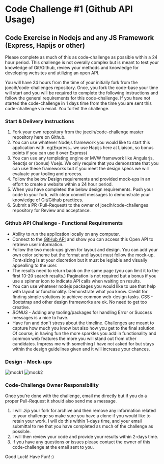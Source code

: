 # Code Challenge #1 (Github API Usage)

## Code Exercise in Nodejs and any JS Framework (Express, Hapijs or other) ##
Please complete as much of this as code-challenge as possible within a 24 hour period. This challenge is not overally complex but is meant to test your knowledge of Git/Github, review your methods and knowledge for developing websites and utilizing an open API.

You will have 24 hours from the time of your initially fork from the joecih/code-challenges repository. Once, you fork the code-base your time will start and you will be required to complete the following instructions and follow the general requirements for this code-challenge. If you have not started the code-challenge in 1 days time from the time you are sent this code-challenge via email. You forfeit the challenge.


### Start & Delivery Instructions ###
1. Fork your own repository from the joecih/code-challenge master repository here on Github.
2. You can use whatever Nodejs framework you would like to start this application with. eg(Express.. we use Hapijs here at Liaison, so bonus points if you can use it over Express)
3. You can use any templating engine or MVW framework like Angularjs, Reactjs or (bonus) Vuejs. We only require that you demonstrate that you can use these frameworks but if you meet the design specs we will evaluate your tooling and process.
4. Follow the below Design requirements and provided mock-ups in an effort to create a website within a 24 hour period.
5. When you have completed the below design requirements. Push your code to your fork, with clear commit messages to demonstrate your knowledge of Git/Github practices. 
6. Submit a PR (Pull-Request) to the owner of joecih/code-challenges repository for Review and acceptance.


### Github API Challenge - Functional Requirements ####
 - Ability to run the application locally on any computer.
 - Connect to the [GitHub API](https://developer.github.com/v3/users/) and show you can access this Open API to retrieve user information.
 - Follow the two mock-ups given for layout and design. You can add your own color scheme but the format and layout must follow the mock-up. Font-sizing is at your discretion but it must be legiable and visually appealling to the user.
 - The results need to return back on the same page (you can limit it to the first 10-20 search results.) Pagination is not required but a bonus if you use a spinner icon to indicate API calls when waiting on results.
 - You can use whatever nodejs packages you would like to use that help with layout or functionality. Demonstrate what you know. Credit for finding simple solutions to achieve common web-design tasks. CSS - Bootstrap and other design frameworks are ok. No need to get too creative.
 - *BONUS* - Adding any tooling/packages for handling Error or Success messages is a nice to have.
 - Have fun and don't stress about the timeline. Challenges are meant to capture how much you know but also how you get to the final solution. Of course, in having fun the more sparkles you add in functionality and common web features the more you will stand out from other candidates. Impress me with something I have not asked for but stays within the design guidelines given and it will increase your chances.

### Design - Mock-ups ###
![mock1](https://github.com/joecih/code-challenges/blob/master/CodeChallenge_Mock1.jpg)
![mock2](https://github.com/joecih/code-challenges/blob/master/CodeChallenge_Mock1b.jpg)

### Code-Challenge Owner Responsibility ###
Once you're done with the challenge, email me directly but if you do a proper Pull-Request it should also send me a message.
1. I will .zip your fork for archive and then remove any information related to your challenge so make sure you have a clone if you would like to retain your work. I will do this within 1-days time, and your email submittal to me that you have completed as much of the challenge as possible.
2. I will then review your code and provide your results within 2-days time.
3. If you have any questions or issues please contact the owner of this code-challenge at the email sent to you.

Good Luck! Have Fun! :)

[logo]: https://media1.tenor.com/images/e7f79995b28895c08b44106ce526f9d4/tenor.gif?itemid=3934383 "media"


